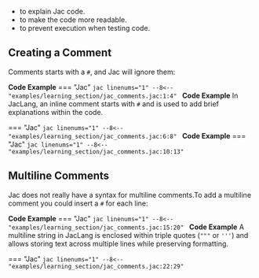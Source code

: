 - to explain Jac code.
- to make the code more readable.
- to prevent execution when testing code.

## Creating a Comment
Comments starts with a `#`, and Jac will ignore them:

**Code Example**
=== "Jac"
    ```jac linenums="1"
    --8<-- "examples/learning_section/jac_comments.jac:1:4"
    ```
**Code Example**
In JacLang, an inline comment starts with `#` and is used to add brief explanations within the code.

=== "Jac"
    ```jac linenums="1"
    --8<-- "examples/learning_section/jac_comments.jac:6:8"
    ```
**Code Example**
=== "Jac"
    ```jac linenums="1"
    --8<-- "examples/learning_section/jac_comments.jac:10:13"
    ```

## Multiline Comments
Jac does not really have a syntax for multiline comments.To add a multiline comment you could insert a `#` for each line:

**Code Example**
=== "Jac"
    ```jac linenums="1"
    --8<-- "examples/learning_section/jac_comments.jac:15:20"
    ```
**Code Example**
A multiline string in JacLang is enclosed within triple quotes (`"""` or `'''`) and allows storing text across multiple lines while preserving formatting.

=== "Jac"
    ```jac linenums="1"
    --8<-- "examples/learning_section/jac_comments.jac:22:29"
    ```